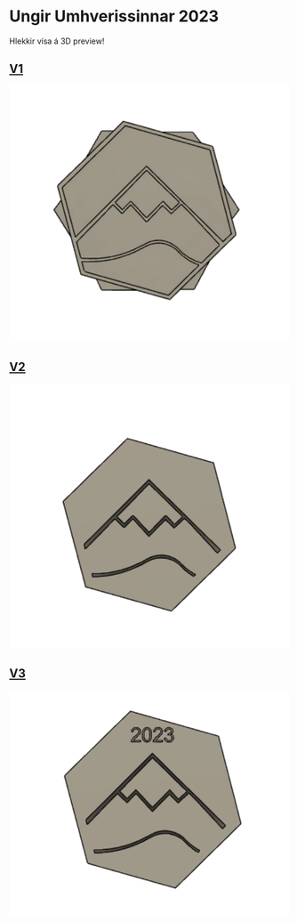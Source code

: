 # Ungir Umhverissinnar 2023
Hlekkir vísa á 3D preview!


## [V1](https://github.com/bjornthor21/UUPin/blob/main/uuPin.stl)

![V1](https://github.com/bjornthor21/UUPin/blob/main/pics/V1.png)

## [V2](https://github.com/bjornthor21/UUPin/blob/main/2DPIN.stl)

![V1](https://github.com/bjornthor21/UUPin/blob/main/pics/2Dv1.png)

## [V3](https://github.com/bjornthor21/UUPin/blob/main/2Dyear.stl)

![V3](https://github.com/bjornthor21/UUPin/blob/main/pics/2DV2.png)

